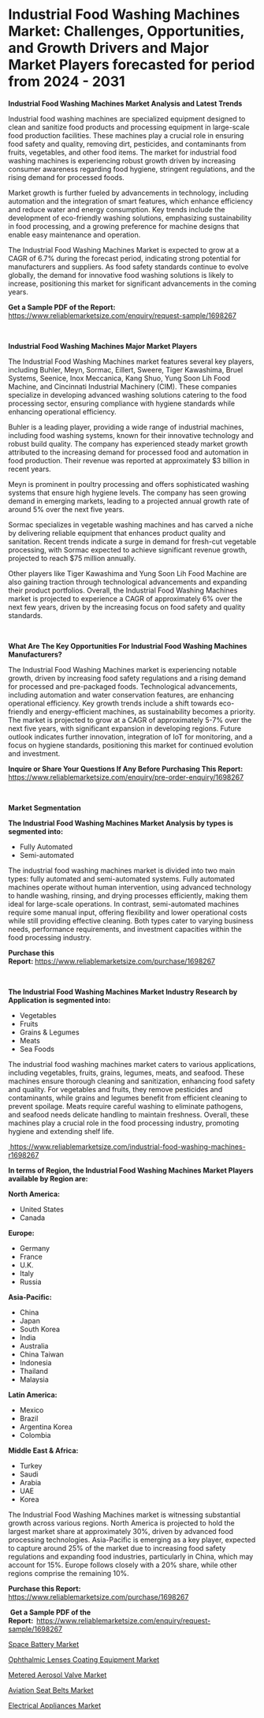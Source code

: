 <p><h1>Industrial Food Washing Machines Market: Challenges, Opportunities, and Growth Drivers and Major Market Players forecasted for period from 2024 - 2031</h1></p><p><strong>Industrial Food Washing Machines Market Analysis and Latest Trends</strong></p>
<p><p>Industrial food washing machines are specialized equipment designed to clean and sanitize food products and processing equipment in large-scale food production facilities. These machines play a crucial role in ensuring food safety and quality, removing dirt, pesticides, and contaminants from fruits, vegetables, and other food items. The market for industrial food washing machines is experiencing robust growth driven by increasing consumer awareness regarding food hygiene, stringent regulations, and the rising demand for processed foods.</p><p>Market growth is further fueled by advancements in technology, including automation and the integration of smart features, which enhance efficiency and reduce water and energy consumption. Key trends include the development of eco-friendly washing solutions, emphasizing sustainability in food processing, and a growing preference for machine designs that enable easy maintenance and operation. </p><p>The Industrial Food Washing Machines Market is expected to grow at a CAGR of 6.7% during the forecast period, indicating strong potential for manufacturers and suppliers. As food safety standards continue to evolve globally, the demand for innovative food washing solutions is likely to increase, positioning this market for significant advancements in the coming years.</p></p>
<p><strong>Get a Sample PDF of the Report:&nbsp;</strong> <a href="https://www.reliablemarketsize.com/enquiry/request-sample/1698267?utm_campaign=1131&utm_medium=2&utm_source=Github&utm_content=ia&utm_term=16122024&utm_id=industrial-food-washing-machines">https://www.reliablemarketsize.com/enquiry/request-sample/1698267</a></p>
<p>&nbsp;</p>
<p><strong>Industrial Food Washing Machines Major Market Players</strong></p>
<p><p>The Industrial Food Washing Machines market features several key players, including Buhler, Meyn, Sormac, Eillert, Sweere, Tiger Kawashima, Bruel Systems, Seenice, Inox Meccanica, Kang Shuo, Yung Soon Lih Food Machine, and Cincinnati Industrial Machinery (CIM). These companies specialize in developing advanced washing solutions catering to the food processing sector, ensuring compliance with hygiene standards while enhancing operational efficiency.</p><p>Buhler is a leading player, providing a wide range of industrial machines, including food washing systems, known for their innovative technology and robust build quality. The company has experienced steady market growth attributed to the increasing demand for processed food and automation in food production. Their revenue was reported at approximately $3 billion in recent years.</p><p>Meyn is prominent in poultry processing and offers sophisticated washing systems that ensure high hygiene levels. The company has seen growing demand in emerging markets, leading to a projected annual growth rate of around 5% over the next five years.</p><p>Sormac specializes in vegetable washing machines and has carved a niche by delivering reliable equipment that enhances product quality and sanitation. Recent trends indicate a surge in demand for fresh-cut vegetable processing, with Sormac expected to achieve significant revenue growth, projected to reach $75 million annually.</p><p>Other players like Tiger Kawashima and Yung Soon Lih Food Machine are also gaining traction through technological advancements and expanding their product portfolios. Overall, the Industrial Food Washing Machines market is projected to experience a CAGR of approximately 6% over the next few years, driven by the increasing focus on food safety and quality standards.</p></p>
<p>&nbsp;</p>
<p><strong>What Are The Key Opportunities For Industrial Food Washing Machines Manufacturers?</strong></p>
<p><p>The Industrial Food Washing Machines market is experiencing notable growth, driven by increasing food safety regulations and a rising demand for processed and pre-packaged foods. Technological advancements, including automation and water conservation features, are enhancing operational efficiency. Key growth trends include a shift towards eco-friendly and energy-efficient machines, as sustainability becomes a priority. The market is projected to grow at a CAGR of approximately 5-7% over the next five years, with significant expansion in developing regions. Future outlook indicates further innovation, integration of IoT for monitoring, and a focus on hygiene standards, positioning this market for continued evolution and investment.</p></p>
<p><strong>Inquire or Share Your Questions If Any Before Purchasing This Report:</strong> <a href="https://www.reliablemarketsize.com/enquiry/pre-order-enquiry/1698267?utm_campaign=1131&utm_medium=2&utm_source=Github&utm_content=ia&utm_term=16122024&utm_id=industrial-food-washing-machines">https://www.reliablemarketsize.com/enquiry/pre-order-enquiry/1698267</a></p>
<p>&nbsp;</p>
<p><strong>Market Segmentation</strong></p>
<p><strong>The Industrial Food Washing Machines Market Analysis by types is segmented into:</strong></p>
<p><ul><li>Fully Automated</li><li>Semi-automated</li></ul></p>
<p><p>The industrial food washing machines market is divided into two main types: fully automated and semi-automated systems. Fully automated machines operate without human intervention, using advanced technology to handle washing, rinsing, and drying processes efficiently, making them ideal for large-scale operations. In contrast, semi-automated machines require some manual input, offering flexibility and lower operational costs while still providing effective cleaning. Both types cater to varying business needs, performance requirements, and investment capacities within the food processing industry.</p></p>
<p><strong>Purchase this Report:&nbsp;</strong><a href="https://www.reliablemarketsize.com/purchase/1698267?utm_campaign=1131&utm_medium=2&utm_source=Github&utm_content=ia&utm_term=16122024&utm_id=industrial-food-washing-machines">https://www.reliablemarketsize.com/purchase/1698267</a></p>
<p>&nbsp;</p>
<p><strong>The Industrial Food Washing Machines Market Industry Research by Application is segmented into:</strong></p>
<p><ul><li>Vegetables</li><li>Fruits</li><li>Grains & Legumes</li><li>Meats</li><li>Sea Foods</li></ul></p>
<p><p>The industrial food washing machines market caters to various applications, including vegetables, fruits, grains, legumes, meats, and seafood. These machines ensure thorough cleaning and sanitization, enhancing food safety and quality. For vegetables and fruits, they remove pesticides and contaminants, while grains and legumes benefit from efficient cleaning to prevent spoilage. Meats require careful washing to eliminate pathogens, and seafood needs delicate handling to maintain freshness. Overall, these machines play a crucial role in the food processing industry, promoting hygiene and extending shelf life.</p></p>
<p><a href="https://www.reliablemarketsize.com/industrial-food-washing-machines-r1698267?utm_campaign=1131&utm_medium=2&utm_source=Github&utm_content=ia&utm_term=16122024&utm_id=industrial-food-washing-machines">&nbsp;https://www.reliablemarketsize.com/industrial-food-washing-machines-r1698267</a></p>
<p><strong>In terms of Region, the Industrial Food Washing Machines Market Players available by Region are:</strong></p>
<p>
    <p> <strong> North America: </strong>
        <ul>
            <li>United States</li>
            <li>Canada</li>
        </ul>
        </p> 
    <p> <strong> Europe: </strong>
        <ul>
            <li>Germany</li>
            <li>France</li>
            <li>U.K.</li>
            <li>Italy</li>
            <li>Russia</li>
        </ul>
        </p> 
    <p> <strong> Asia-Pacific: </strong>
        <ul>
            <li>China</li>
            <li>Japan</li>
            <li>South Korea</li>
            <li>India</li>
            <li>Australia</li>
            <li>China Taiwan</li>
            <li>Indonesia</li>
            <li>Thailand</li>
            <li>Malaysia</li>
        </ul>
        </p> 
    <p> <strong> Latin America: </strong>
        <ul>
            <li>Mexico</li>
            <li>Brazil</li>
            <li>Argentina Korea</li>
            <li>Colombia</li>
        </ul>
        </p> 
    <p> <strong> Middle East & Africa: </strong>
        <ul>
            <li>Turkey</li>
            <li>Saudi</li>
            <li>Arabia</li>
            <li>UAE</li>
            <li>Korea</li>
        </ul>
    </p>
    </p>
<p><p>The Industrial Food Washing Machines market is witnessing substantial growth across various regions. North America is projected to hold the largest market share at approximately 30%, driven by advanced food processing technologies. Asia-Pacific is emerging as a key player, expected to capture around 25% of the market due to increasing food safety regulations and expanding food industries, particularly in China, which may account for 15%. Europe follows closely with a 20% share, while other regions comprise the remaining 10%.</p></p>
<p><strong>Purchase this Report: </strong><a href="https://www.reliablemarketsize.com/purchase/1698267?utm_campaign=1131&utm_medium=2&utm_source=Github&utm_content=ia&utm_term=16122024&utm_id=industrial-food-washing-machines">https://www.reliablemarketsize.com/purchase/1698267</a></p>
<p>&nbsp;<strong>Get a Sample PDF of the Report:&nbsp;&nbsp;</strong><a href="https://www.reliablemarketsize.com/enquiry/request-sample/1698267?utm_campaign=1131&utm_medium=2&utm_source=Github&utm_content=ia&utm_term=16122024&utm_id=industrial-food-washing-machines">https://www.reliablemarketsize.com/enquiry/request-sample/1698267</a></p>
<p><strong></strong></p>
<p><p><a href="https://www.linkedin.com/pulse/based-recent-analysis-space-battery-market-expected-grow-6nixf?utm_campaign=1131&utm_medium=2&utm_source=Github&utm_content=ia&utm_term=16122024&utm_id=industrial-food-washing-machines">Space Battery Market</a></p><p><a href="https://github.com/CliffMedina6/Market-Research-Report-List-7/blob/main/ophthalmic-lenses-coating-equipment-market.md?utm_campaign=1131&utm_medium=2&utm_source=Github&utm_content=ia&utm_term=16122024&utm_id=industrial-food-washing-machines">Ophthalmic Lenses Coating Equipment Market</a></p><p><a href="https://www.linkedin.com/pulse/size-dynamics-expected-growth-metered-aerosol-valve-market-p0uhe?utm_campaign=1131&utm_medium=2&utm_source=Github&utm_content=ia&utm_term=16122024&utm_id=industrial-food-washing-machines">Metered Aerosol Valve Market</a></p><p><a href="https://www.linkedin.com/pulse/aviation-seat-belts-market-growth-overview-industry-trends-5ywie?utm_campaign=1131&utm_medium=2&utm_source=Github&utm_content=ia&utm_term=16122024&utm_id=industrial-food-washing-machines">Aviation Seat Belts Market</a></p><p><a href="https://www.linkedin.com/pulse/global-electrical-appliances-market-pulse-trends-growth-analysis-mfobe?utm_campaign=1131&utm_medium=2&utm_source=Github&utm_content=ia&utm_term=16122024&utm_id=industrial-food-washing-machines">Electrical Appliances Market</a></p></p>
